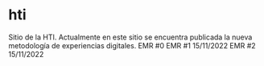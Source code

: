 # hti
Sitio de la HTI. Actualmente en este sitio se encuentra publicada la nueva metodología de experiencias digitales.
EMR #0
EMR #1 15/11/2022
EMR #2 15/11/2022
